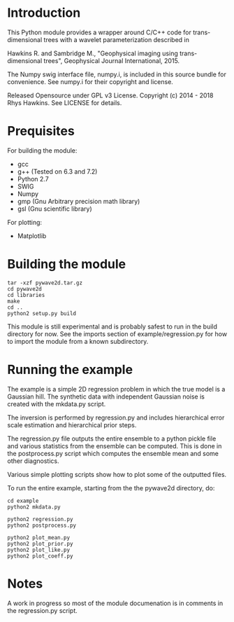 # Introduction

This Python module provides a wrapper around C/C++ code for trans-dimensional
trees with a wavelet parameterization described in

Hawkins R. and Sambridge M., "Geophysical imaging using trans-dimensional trees",
Geophysical Journal International, 2015.

The Numpy swig interface file, numpy.i, is included in this source bundle for
convenience. See numpy.i for their copyright and license.

Released Opensource under GPL v3 License. Copyright (c) 2014 - 2018 Rhys Hawkins.
See LICENSE for details.

# Prequisites

For building the module:

* gcc
* g++ (Tested on 6.3 and 7.2)
* Python 2.7
* SWIG
* Numpy
* gmp (Gnu Arbitrary precision math library)
* gsl (Gnu scientific library)

For plotting:

* Matplotlib

# Building the module

```
tar -xzf pywave2d.tar.gz
cd pywave2d
cd libraries
make
cd ..
python2 setup.py build
```

This module is still experimental and is probably safest to run in the
build directory for now. See the imports section of example/regression.py
for how to import the module from a known subdirectory.

# Running the example

The example is a simple 2D regression problem in which the true model is
a Gaussian hill. The synthetic data with independent Gaussian noise is created
with the mkdata.py script.

The inversion is performed by regression.py and includes hierarchical error
scale estimation and hierarchical prior steps.

The regression.py file outputs the entire ensemble to a python pickle file
and various statistics from the ensemble can be computed. This is done
in the postprocess.py script which computes the ensemble mean and
some other diagnostics.

Various simple plotting scripts show how to plot some of the outputted files.

To run the entire example, starting from the the pywave2d directory, do:

```
cd example
python2 mkdata.py

python2 regression.py
python2 postprocess.py

python2 plot_mean.py
python2 plot_prior.py
python2 plot_like.py
python2 plot_coeff.py
```

# Notes

A work in progress so most of the module documenation is in comments in the
regression.py script.






